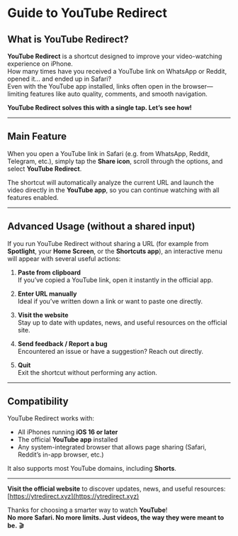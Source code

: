 # Guide to YouTube Redirect

## What is YouTube Redirect?

**YouTube Redirect** is a shortcut designed to improve your video-watching experience on iPhone.  
How many times have you received a YouTube link on WhatsApp or Reddit, opened it… and ended up in Safari?  
Even with the YouTube app installed, links often open in the browser—limiting features like auto quality, comments, and smooth navigation.

**YouTube Redirect solves this with a single tap. Let’s see how!**

---

## Main Feature

When you open a YouTube link in Safari (e.g. from WhatsApp, Reddit, Telegram, etc.), simply tap the **Share icon**, scroll through the options, and select **YouTube Redirect**.

The shortcut will automatically analyze the current URL and launch the video directly in the **YouTube app**, so you can continue watching with all features enabled.

---

## Advanced Usage (without a shared input)

If you run YouTube Redirect without sharing a URL (for example from **Spotlight**, your **Home Screen**, or the **Shortcuts app**), an interactive menu will appear with several useful actions:

1. **Paste from clipboard**  
   If you’ve copied a YouTube link, open it instantly in the official app.

2. **Enter URL manually**  
   Ideal if you’ve written down a link or want to paste one directly.

3. **Visit the website**  
   Stay up to date with updates, news, and useful resources on the official site.

4. **Send feedback / Report a bug**  
   Encountered an issue or have a suggestion? Reach out directly.

5. **Quit**  
   Exit the shortcut without performing any action.

---

## Compatibility

YouTube Redirect works with:

- All iPhones running **iOS 16 or later**
- The official **YouTube app** installed
- Any system-integrated browser that allows page sharing (Safari, Reddit’s in-app browser, etc.)

It also supports most YouTube domains, including **Shorts**.

---

**Visit the official website** to discover updates, news, and useful resources:  
[https://ytredirect.xyz](https://ytredirect.xyz)

Thanks for choosing a smarter way to watch **YouTube**!  
**No more Safari. No more limits. Just videos, the way they were meant to be.** 🎬
